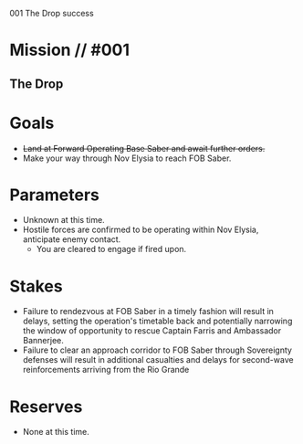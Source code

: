 001
The Drop
success

# Mission // #001
## The Drop
# Goals
- ~~Land at Forward Operating Base Saber and await further orders.~~
- Make your way through Nov Elysia to reach FOB Saber.
  
# Parameters
- Unknown at this time.
- Hostile forces are confirmed to be operating within Nov Elysia, anticipate enemy contact.
  - You are cleared to engage if fired upon.

# Stakes
- Failure to rendezvous at FOB Saber in a timely fashion will result in delays, setting the operation's timetable back and potentially narrowing the window of opportunity to rescue Captain Farris and Ambassador Bannerjee.
- Failure to clear an approach corridor to FOB Saber through Sovereignty defenses will result in additional casualties and delays for second-wave reinforcements arriving from the Rio Grande

# Reserves
- None at this time.